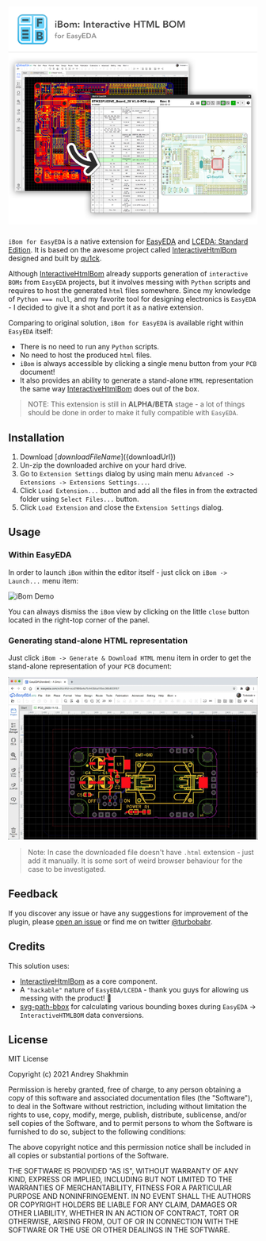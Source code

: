 ![Hero](docs/ibom-github-hero.png?raw=true "Logo")
===========

`iBom for EasyEDA` is a native extension for [EasyEDA](https://easyeda.com/) and [LCEDA: Standard Edition](https://lceda.cn/standard). It is based on the awesome project called [InteractiveHtmlBom](https://github.com/openscopeproject/InteractiveHtmlBom) designed and built by [qu1ck](https://github.com/qu1ck).

Although [InteractiveHtmlBom](https://github.com/openscopeproject/InteractiveHtmlBom) already supports generation of `interactive BOMs` from `EasyEDA` projects, but it involves messing with `Python` scripts and requires to host the generated `html` files somewhere. Since my knowledge of `Python === null`, and my favorite tool for designing electronics is `EasyEDA` - I decided to give it a shot and port it as a native extension. 

Comparing to original solution, `iBom for EasyEDA` is available right within `EasyEDA` itself:
- There is no need to run any `Python` scripts.
- No need to host the produced `html` files.
- `iBom` is always accessible by clicking a single menu button from your `PCB` document!
- It also provides an ability to generate a stand-alone `HTML` representation the same way [InteractiveHtmlBom](https://github.com/openscopeproject/InteractiveHtmlBom) does out of the box.

> NOTE: This extension is still in **ALPHA/BETA** stage - a lot of things should be done in order to make it fully compatible with `EasyEDA`. 

## Installation

1. Download [${downloadFileName}](${downloadUrl})
2. Un-zip the downloaded archive on your hard drive.
3. Go to `Extension Settings` dialog by using main menu `Advanced -> Extensions -> Extensions Settings...`.
4. Click `Load Extension...` button and add all the files in from the extracted folder using `Select Files...` button. 
5. Click `Load Extension` and close the `Extension Settings` dialog.

## Usage

### Within EasyEDA

In order to launch `iBom` within the editor itself - just click on `iBom -> Launch...` menu item:

![iBom Demo](docs/ibom-demo.gif?raw=true "Demo")

You can always dismiss  the `iBom` view by clicking on the little `close` button located in the right-top corner of the panel.

### Generating stand-alone HTML representation

Just click `iBom -> Generate & Download HTML` menu item in order to get the stand-alone representation of your `PCB` document:

![iBom Demo](docs/ibom-stand-alone-generation.gif?raw=true "Demo")

> Note: In case the downloaded file doesn't have `.html` extension - just add it manually. It is some sort of weird browser behaviour for the case to be investigated.

## Feedback

If you discover  any issue or have any suggestions for improvement of the plugin, please [open an issue](${issuesUrl}) or find me on twitter [@turbobabr](http://twitter.com/turbobabr).

## Credits 

This solution uses:
- [InteractiveHtmlBom](https://github.com/openscopeproject/InteractiveHtmlBom) as a core component. 
- A `"hackable"` nature of `EasyEDA/LCEDA` - thank you guys for allowing us messing with the product! 👏
- [svg-path-bbox](https://github.com/mondeja/svg-path-bbox) for calculating various bounding boxes during `EasyEDA` -> `InteractiveHTMLBOM` data conversions.

## License

MIT License

Copyright (c) 2021 Andrey Shakhmin

Permission is hereby granted, free of charge, to any person obtaining a copy
of this software and associated documentation files (the "Software"), to deal
in the Software without restriction, including without limitation the rights
to use, copy, modify, merge, publish, distribute, sublicense, and/or sell
copies of the Software, and to permit persons to whom the Software is
furnished to do so, subject to the following conditions:

The above copyright notice and this permission notice shall be included in all
copies or substantial portions of the Software.

THE SOFTWARE IS PROVIDED "AS IS", WITHOUT WARRANTY OF ANY KIND, EXPRESS OR
IMPLIED, INCLUDING BUT NOT LIMITED TO THE WARRANTIES OF MERCHANTABILITY,
FITNESS FOR A PARTICULAR PURPOSE AND NONINFRINGEMENT. IN NO EVENT SHALL THE
AUTHORS OR COPYRIGHT HOLDERS BE LIABLE FOR ANY CLAIM, DAMAGES OR OTHER
LIABILITY, WHETHER IN AN ACTION OF CONTRACT, TORT OR OTHERWISE, ARISING FROM,
OUT OF OR IN CONNECTION WITH THE SOFTWARE OR THE USE OR OTHER DEALINGS IN THE
SOFTWARE.
